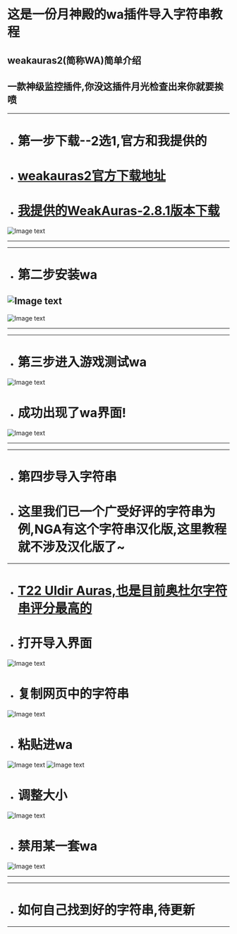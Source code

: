 # 这是一份月神殿的wa插件导入字符串教程
## weakauras2(简称WA)简单介绍 
## 一款神级监控插件,你没这插件月光检查出来你就要挨喷 

--- 

+ # 第一步下载--2选1,官方和我提供的
+ # [weakauras2官方下载地址](https://www.curseforge.com/wow/addons/weakauras-2 "点我下载") 
+ # [我提供的WeakAuras-2.8.1版本下载](https://github.com/zxsean/Moon-Temple-WA/raw/master/wa/WeakAuras-2.8.1.zip) 

![Image text](pics/1.png)

---

---

+ # 第二步安装wa
![Image text](pics/2.png) 
---
![Image text](pics/3.png) 

---

---

+ # 第三步进入游戏测试wa
![Image text](pics/4.png) 
+ # 成功出现了wa界面!
![Image text](pics/5.png) 

---

---

+ # 第四步导入字符串
+ # 这里我们已一个广受好评的字符串为例,NGA有这个字符串汉化版,这里教程就不涉及汉化版了~

--- 

+ # [T22 Uldir Auras,也是目前奥杜尔字符串评分最高的](https://wago.io/bfaraid1) 

+ # 打开导入界面
![Image text](pics/6.png) 

+ # 复制网页中的字符串
![Image text](pics/7.png) 

+ # 粘贴进wa
![Image text](pics/8.png) 
![Image text](pics/9.png) 
+ # 调整大小
![Image text](pics/10.png) 
+ # 禁用某一套wa
![Image text](pics/11.png) 

---

---

+ # 如何自己找到好的字符串,待更新


---
